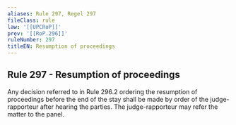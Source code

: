 ```yaml
---
aliases: Rule 297, Regel 297
fileClass: rule
law: '[[UPCRoP]]'
prev: '[[RoP.296]]'
ruleNumber: 297
titleEN: Resumption of proceedings
---
```


## Rule 297 - Resumption of proceedings

Any decision referred to in Rule 296.2 ordering the resumption of proceedings before the end of the stay shall be made by order of the judge-rapporteur after hearing the parties. The judge-rapporteur may refer the matter to the panel.